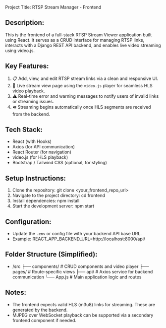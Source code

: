 Project Title: RTSP Stream Manager - Frontend

Description:
-------------
This is the frontend of a full-stack RTSP Stream Viewer application built using React. It serves as a CRUD interface for managing RTSP links, interacts with a Django REST API backend, and enables live video streaming using video.js.

Key Features:
--------------
1. 📋 Add, view, and edit RTSP stream links via a clean and responsive UI.
2. 🔁 Live stream view page using the `video.js` player for seamless HLS video playback.
3. ⚠️ Real-time error and warning messages to notify users of invalid links or streaming issues.
4. ⏯️ Streaming begins automatically once HLS segments are received from the backend.

Tech Stack:
------------
- React (with Hooks)
- Axios (for API communication)
- React Router (for navigation)
- video.js (for HLS playback)
- Bootstrap / Tailwind CSS (optional, for styling)

Setup Instructions:
--------------------
1. Clone the repository:
   git clone <your_frontend_repo_url>
2. Navigate to the project directory:
   cd frontend
3. Install dependencies:
   npm install
4. Start the development server:
   npm start

Configuration:
---------------
- Update the `.env` or config file with your backend API base URL.
- Example:
  REACT_APP_BACKEND_URL=http://localhost:8000/api/

Folder Structure (Simplified):
-------------------------------
- /src
  ├── components/       # CRUD components and video player
  ├── pages/            # Route-specific views
  ├── api/              # Axios service for backend communication
  └── App.js            # Main application logic and routes

Notes:
-------
- The frontend expects valid HLS (m3u8) links for streaming. These are generated by the backend.
- MJPEG over WebSocket playback can be supported via a secondary frontend component if needed.
